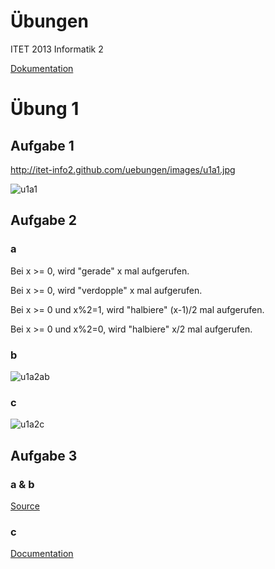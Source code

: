 Übungen 
========

ITET 2013 Informatik 2

[Dokumentation](http://itet-info2.github.com/uebungen/doc/)

# Übung 1
## Aufgabe 1
http://itet-info2.github.com/uebungen/images/u1a1.jpg

![u1a1](http://itet-info2.github.com/uebungen/images/u1a1.jpg)
## Aufgabe 2
### a

Bei x >= 0, wird "gerade" x mal aufgerufen.

Bei x >= 0, wird "verdopple" x mal aufgerufen.

Bei x >= 0 und x%2=1, wird "halbiere" (x-1)/2 mal aufgerufen.

Bei x >= 0 und x%2=0, wird "halbiere" x/2 mal aufgerufen.

### b
![u1a2ab](http://itet-info2.github.com/uebungen/images/u1a2ab.png)
### c
![u1a2c](http://itet-info2.github.com/uebungen/images/u1a2c.png)
## Aufgabe 3
### a & b
[Source](https://github.com/itet-info2/uebungen/blob/master/src/u1/u1a3/Mult.java)
### c
[Documentation](http://itet-info2.github.com/uebungen/doc/u1/u1a3/Mult.html)
